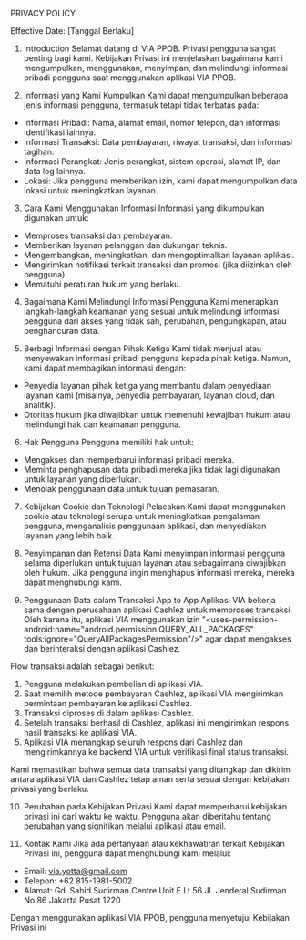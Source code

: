 PRIVACY POLICY

Effective Date: [Tanggal Berlaku]

1. Introduction
Selamat datang di VIA PPOB. Privasi pengguna sangat penting bagi kami. Kebijakan Privasi ini menjelaskan bagaimana kami mengumpulkan, menggunakan, menyimpan, dan melindungi informasi pribadi pengguna saat menggunakan aplikasi VIA PPOB.

2. Informasi yang Kami Kumpulkan
Kami dapat mengumpulkan beberapa jenis informasi pengguna, termasuk tetapi tidak terbatas pada:

- Informasi Pribadi: Nama, alamat email, nomor telepon, dan informasi identifikasi lainnya.
- Informasi Transaksi: Data pembayaran, riwayat transaksi, dan informasi tagihan.
- Informasi Perangkat: Jenis perangkat, sistem operasi, alamat IP, dan data log lainnya.
- Lokasi: Jika pengguna memberikan izin, kami dapat mengumpulkan data lokasi untuk meningkatkan layanan.

3. Cara Kami Menggunakan Informasi
Informasi yang dikumpulkan digunakan untuk:

- Memproses transaksi dan pembayaran.
- Memberikan layanan pelanggan dan dukungan teknis.
- Mengembangkan, meningkatkan, dan mengoptimalkan layanan aplikasi.
- Mengirimkan notifikasi terkait transaksi dan promosi (jika diizinkan oleh pengguna).
- Mematuhi peraturan hukum yang berlaku.

4. Bagaimana Kami Melindungi Informasi Pengguna
Kami menerapkan langkah-langkah keamanan yang sesuai untuk melindungi informasi pengguna dari akses yang tidak sah, perubahan, pengungkapan, atau penghancuran data.

5. Berbagi Informasi dengan Pihak Ketiga
Kami tidak menjual atau menyewakan informasi pribadi pengguna kepada pihak ketiga. Namun, kami dapat membagikan informasi dengan:

- Penyedia layanan pihak ketiga yang membantu dalam penyediaan layanan kami (misalnya, penyedia pembayaran, layanan cloud, dan analitik).
- Otoritas hukum jika diwajibkan untuk memenuhi kewajiban hukum atau melindungi hak dan keamanan pengguna.

6. Hak Pengguna
Pengguna memiliki hak untuk:

- Mengakses dan memperbarui informasi pribadi mereka.
- Meminta penghapusan data pribadi mereka jika tidak lagi digunakan untuk layanan yang diperlukan.
- Menolak penggunaan data untuk tujuan pemasaran.

7. Kebijakan Cookie dan Teknologi Pelacakan
Kami dapat menggunakan cookie atau teknologi serupa untuk meningkatkan pengalaman pengguna, menganalisis penggunaan aplikasi, dan menyediakan layanan yang lebih baik.

8. Penyimpanan dan Retensi Data
Kami menyimpan informasi pengguna selama diperlukan untuk tujuan layanan atau sebagaimana diwajibkan oleh hukum. Jika pengguna ingin menghapus informasi mereka, mereka dapat menghubungi kami.

9. Penggunaan Data dalam Transaksi App to App
Aplikasi VIA bekerja sama dengan perusahaan aplikasi Cashlez untuk memproses transaksi. Oleh karena itu, aplikasi VIA menggunakan izin 
"<uses-permission-android:name="android.permission.QUERY_ALL_PACKAGES" tools:ignore="QueryAllPackagesPermission"/>" agar dapat mengakses dan berinteraksi dengan aplikasi Cashlez.

Flow transaksi adalah sebagai berikut:
1. Pengguna melakukan pembelian di aplikasi VIA.
2. Saat memilih metode pembayaran Cashlez, aplikasi VIA mengirimkan permintaan pembayaran ke aplikasi Cashlez.
3. Transaksi diproses di dalam aplikasi Cashlez.
4. Setelah transaksi berhasil di Cashlez, aplikasi ini mengirimkan respons hasil transaksi ke aplikasi VIA.
5. Aplikasi VIA menangkap seluruh respons dari Cashlez dan mengirimkannya ke backend VIA untuk verifikasi final status transaksi.

Kami memastikan bahwa semua data transaksi yang ditangkap dan dikirim antara aplikasi VIA dan Cashlez tetap aman serta sesuai dengan kebijakan privasi yang berlaku.

10. Perubahan pada Kebijakan Privasi
Kami dapat memperbarui kebijakan privasi ini dari waktu ke waktu. Pengguna akan diberitahu tentang perubahan yang signifikan melalui aplikasi atau email.

11. Kontak Kami
Jika ada pertanyaan atau kekhawatiran terkait Kebijakan Privasi ini, pengguna dapat menghubungi kami melalui:

- Email: via.yotta@gmail.com
- Telepon: +62 815-1981-5002
- Alamat: Gd. Sahid Sudirman Centre Unit E Lt 56 Jl. Jenderal Sudirman No.86 Jakarta Pusat 1220

Dengan menggunakan aplikasi VIA PPOB, pengguna menyetujui Kebijakan Privasi ini
